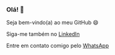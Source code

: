 ### **Olá!** 👋

Seja bem-vindo(a) ao meu GitHub 😄

Siga-me também no [LinkedIn](https://www.linkedin.com/in/lucas-labre-de-melo/)

Entre em contato comigo pelo [WhatsApp](https://wa.me/5521984068589)

<!--
**lucaslabre/lucaslabre** is a ✨ _special_ ✨ repository because its `README.md` (this file) appears on your GitHub profile.

Here are some ideas to get you started:

- 🔭 I’m currently working on ...
- 🌱 I’m currently learning ...
- 👯 I’m looking to collaborate on ...
- 🤔 I’m looking for help with ...
- 💬 Ask me about ...
- 📫 How to reach me: ...
- 😄 Pronouns: ...
- ⚡ Fun fact: ...
-->
